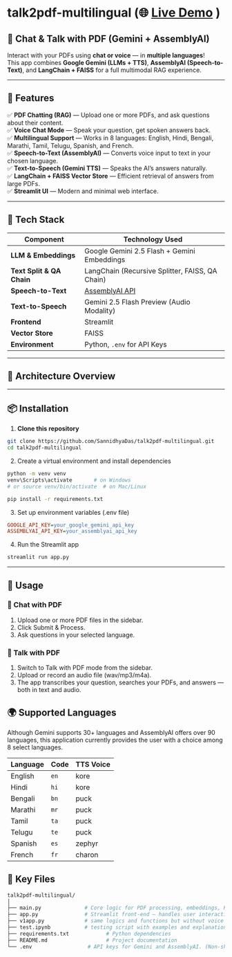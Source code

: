 # talk2pdf-multilingual (🌐 [Live Demo](https://sannidhya-das-talk2pdf-multilingual.streamlit.app/) )
## 🧠 Chat & Talk with PDF (Gemini + AssemblyAI)

Interact with your PDFs using **chat or voice** — in **multiple languages**!  
This app combines **Google Gemini (LLMs + TTS)**, **AssemblyAI (Speech-to-Text)**, and **LangChain + FAISS** for a full multimodal RAG experience.

---

## 🚀 Features

✅ **PDF Chatting (RAG)** — Upload one or more PDFs, and ask questions about their content.  
✅ **Voice Chat Mode** — Speak your question, get spoken answers back.  
✅ **Multilingual Support** — Works in 8 languages: English, Hindi, Bengali, Marathi, Tamil, Telugu, Spanish, and French.  
✅ **Speech-to-Text (AssemblyAI)** — Converts voice input to text in your chosen language.  
✅ **Text-to-Speech (Gemini TTS)** — Speaks the AI’s answers naturally.  
✅ **LangChain + FAISS Vector Store** — Efficient retrieval of answers from large PDFs.  
✅ **Streamlit UI** — Modern and minimal web interface.

---

## 🧩 Tech Stack

| Component | Technology Used |
|------------|----------------|
| **LLM & Embeddings** | Google Gemini 2.5 Flash + Gemini Embeddings |
| **Text Split & QA Chain** | LangChain (Recursive Splitter, FAISS, QA Chain) |
| **Speech-to-Text** | [AssemblyAI API](https://www.assemblyai.com) |
| **Text-to-Speech** | Gemini 2.5 Flash Preview (Audio Modality) |
| **Frontend** | Streamlit |
| **Vector Store** | FAISS |
| **Environment** | Python, `.env` for API Keys |

---

## 🧠 Architecture Overview

---
## 📦 Installation

1. **Clone this repository**

```bash
git clone https://github.com/SannidhyaDas/talk2pdf-multilingual.git
cd talk2pdf-multilingual
```
2. Create a virtual environment and install dependencies

```bash
python -m venv venv
venv\Scripts\activate       # on Windows
# or source venv/bin/activate  # on Mac/Linux

pip install -r requirements.txt

```
3. Set up environment variables (.env file)

```ini
GOOGLE_API_KEY=your_google_gemini_api_key
ASSEMBLYAI_API_KEY=your_assemblyai_api_key
```
4. Run the Streamlit app

```bash    
streamlit run app.py
```
---
## 🧾 Usage
### 💬 Chat with PDF

1. Upload one or more PDF files in the sidebar.
2. Click Submit & Process.
3. Ask questions in your selected language.

### 🎤 Talk with PDF

1. Switch to Talk with PDF mode from the sidebar.
2. Upload or record an audio file (wav/mp3/m4a).
3. The app transcribes your question, searches your PDFs, and answers — both in text and audio.

## 🌍 Supported Languages

Although Gemini supports 30+ languages and AssemblyAI offers over 90 languages, this application currently provides the user with a choice among 8 select languages.

| Language | Code | TTS Voice |
| -------- | ---- | --------- |
| English  | `en` | kore      |
| Hindi    | `hi` | kore      |
| Bengali  | `bn` | puck      |
| Marathi  | `mr` | puck      |
| Tamil    | `ta` | puck      |
| Telugu   | `te` | puck      |
| Spanish  | `es` | zephyr    |
| French   | `fr` | charon    |

## 🧰 Key Files
```bash
talk2pdf-multilingual/
│
├── main.py              # Core logic for PDF processing, embeddings, RAG QA chain, Speech-to-Text, and Text-to-Speech.
├── app.py               # Streamlit front-end — handles user interaction and integrates chat & talk modes.
├── v1app.py             # same logics and functions but without voice chat feature. (version 1) 
├── test.ipynb           # testing script with examples and explanations. 
├── requirements.txt            # Python dependencies
├── README.md                   # Project documentation
└── .env                  # API keys for Gemini and AssemblyAI. (Non-shareable/hidden)
```
